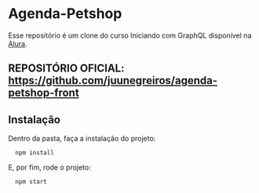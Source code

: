 # Agenda-Petshop

Esse repositório é um clone do curso Iniciando com GraphQL disponível na [Alura](https://cursos.alura.com.br).

## REPOSITÓRIO OFICIAL: https://github.com/juunegreiros/agenda-petshop-front

## Instalação

Dentro da pasta, faça a instalação do projeto:

```
  npm install
```

E, por fim, rode o projeto:

```
  npm start
```
